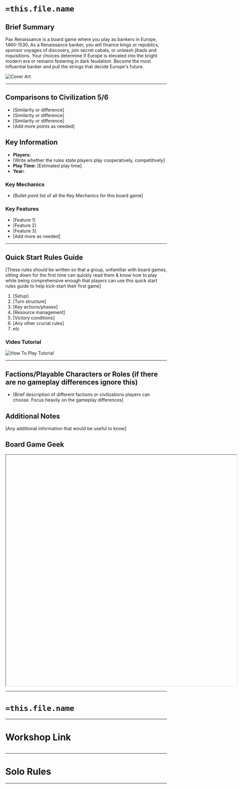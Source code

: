 # `=this.file.name`

## Brief Summary
Pax Renaissance is a board game where you play as bankers in Europe, 1460-1530. As a Renaissance banker, you will finance kings or republics, sponsor voyages of discovery, join secret cabals, or unleash jihads and inquisitions. Your choices determine if Europe is elevated into the bright modern era or remains festering in dark feudalism. Become the most influential banker and pull the strings that decide Europe's future.

![Cover Art]()

---
## Comparisons to Civilization 5/6
- [Similarity or difference]
- [Similarity or difference]
- [Similarity or difference]
- [Add more points as needed]

## Key Information
- **Players:** 
- [Write whether the rules state players play cooperatively, competitively]
- **Play Time:** [Estimated play time]
- **Year:** 

### Key Mechanics
- [Bullet point list of all the Key Mechanics for this board game]

### Key Features
- [Feature 1]
- [Feature 2]
- [Feature 3]
- [Add more as needed]

---
## Quick Start Rules Guide
[These rules should be written so that a group, unfamiliar with board games, sitting down for the first time can quickly read them & know how to play while being comprehensive enough that players can use this quick start rules guide to help kick-start their first game]
1. [Setup]
2. [Turn structure]
3. [Key actions/phases]
4. [Resource management]
5. [Victory conditions]
6. [Any other crucial rules]
7. etc

### Video Tutorial
![How To Play Tutorial]()

---
## Factions/Playable Characters or Roles (if there are no gameplay differences ignore this)
- [Brief description of different factions or civilizations players can choose. Focus heavily on the gameplay differences]

## Additional Notes
[Any additional information that would be useful to know]

## Board Game Geek
<iframe src=""width=720 height=720></iframe>

---
# `=this.file.name`


---
# Workshop Link

![]()

---

# Solo Rules


---
